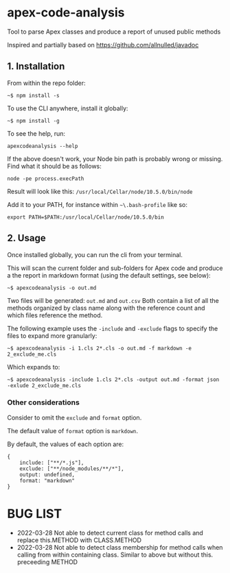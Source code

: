 # apex-code-analysis

Tool to parse Apex classes and produce a report of unused public methods

Inspired and partially based on https://github.com/allnulled/javadoc

## 1. Installation

From within the repo folder:

`~$ npm install -s`

To use the CLI anywhere, install it globally:

`~$ npm install -g`

To see the help, run:

`apexcodeanalysis --help`

If the above doesn't work, your Node bin path is probably wrong or missing.  Find what it should be as follows:

`node -pe process.execPath`

Result will look like this: `/usr/local/Cellar/node/10.5.0/bin/node`

Add it to your PATH, for instance within `~\.bash-profile` like so:

`export PATH=$PATH:/usr/local/Cellar/node/10.5.0/bin`

## 2. Usage

Once installed globally, you can run the cli from your terminal.

This will scan the current folder and sub-folders for Apex code and produce a the report in markdown format (using the default settings, see below):

`~$ apexcodeanalysis -o out.md`

Two files will be generated: `out.md` and `out.csv`  Both contain a list of all the methods organized by class name along with the reference count and which files reference the method.

The following example uses the `-include` and `-exclude` flags to specify the files to expand more granularly:

`~$ apexcodeanalysis -i 1.cls 2*.cls -o out.md -f markdown -e 2_exclude_me.cls`

Which expands to:

`~$ apexcodeanalysis -include 1.cls 2*.cls -output out.md -format json -exlude 2_exclude_me.cls`

### Other considerations

Consider to omit the `exclude` and `format` option.

The default value of `format` option is `markdown`.

By default, the values of each option are:

```
{
	include: ["**/*.js"],
	exclude: ["**/node_modules/**/*"],
	output: undefined,
	format: "markdown"
}
```

# BUG LIST
* 2022-03-28 Not able to detect current class for method calls and replace this.METHOD with CLASS.METHOD
* 2022-03-28 Not able to detect class membership for method calls when calling from within containing class.  Similar to above but without this. preceeding METHOD
